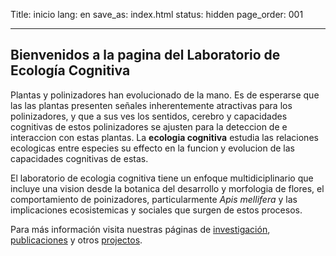 Title: inicio
lang: en
save_as: index.html
status: hidden
page_order: 001

___

## Bienvenidos a la pagina del Laboratorio de Ecología Cognitiva

Plantas y polinizadores han evolucionado de la mano. Es de esperarse que las
las plantas presenten señales inherentemente atractivas para los polinizadores,
y que a sus ves los sentidos, cerebro y capacidades cognitivas de estos polinizadores
se ajusten para la deteccion de e interaccion con estas plantas.
La **ecologia cognitiva** estudia las relaciones ecologicas entre especies su effecto en la funcion y evolucion de
las capacidades cognitivas de estas.

El laboratorio de ecologia cognitiva tiene un enfoque multidiciplinario 
que incluye una vision desde la botanica del desarrollo y morfologia de flores,
el comportamiento de poinizadores, particularmente *Apis mellifera* y las
implicaciones ecosistemicas y sociales que surgen de estos procesos.

Para más información visita nuestras páginas de 
[investigación](../pages/investigacion.html), 
[publicaciones](../pages/publicaciones.html)
y otros [projectos](../pages/projectos.html). 
